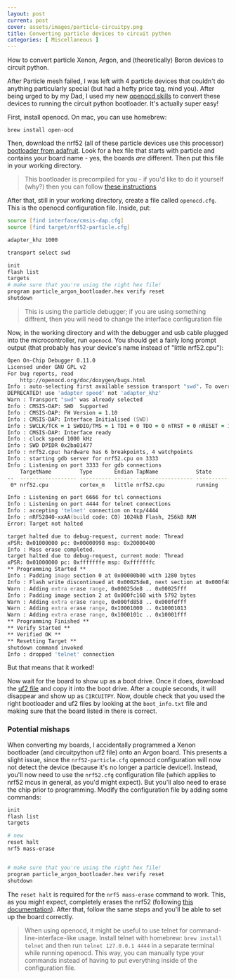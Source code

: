```yaml
---
layout: post
current: post
cover: assets/images/particle-circuitpy.png
title: Converting particle devices to circuit python
categories: [ Miscellaneous ]
---
```


How to convert particle Xenon, Argon, and (theoretically) Boron devices to circuit python. 

After Particle mesh failed, I was left with 4 particle devices that couldn't do anything particularly special (but had a hefty price tag, mind you). After being urged to by my Dad, I used my new [openocd skills](https://seanboe.github.io/blog/using-openocd) to convert these devices to running the circuit python bootloader. It's actually super easy!

First, install openocd. On mac, you can use homebrew:

`brew install open-ocd`

Then, download the nrf52 (all of these particle devices use this processor) [bootloader from adafruit](https://github.com/adafruit/Adafruit_nRF52_Bootloader/releases). Look for a hex file that starts with particle and contains your board name - yes, the boards _are_ different. Then put this file in your working directory.

> This bootloader is precompiled for you - if you'd like to do it yourself (why?) then you can follow [these instructions](https://learn.adafruit.com/circuitpython-on-the-nrf52/build-flash-particle)

After that, still in your working directory, create a file called `openocd.cfg`. This is the openocd configuration file. Inside, put:

```zsh
source [find interface/cmsis-dap.cfg]
source [find target/nrf52-particle.cfg]

adapter_khz 1000

transport select swd

init
flash list
targets
# make sure that you're using the right hex file!
program particle_argon_bootloader.hex verify reset
shutdown
```

> This is using the particle debugger; if you are using something diffrent, then you will need to change the interface configuration file

Now, in the working directory and with the debugger and usb cable plugged into the microcontroller, run `openocd`. You should get a fairly long prompt output (that probably has your device's name instead of "little nrf52.cpu"):

``` zsh
Open On-Chip Debugger 0.11.0
Licensed under GNU GPL v2
For bug reports, read
	http://openocd.org/doc/doxygen/bugs.html
Info : auto-selecting first available session transport "swd". To override use 'transport select <transport>'.
DEPRECATED! use 'adapter speed' not 'adapter_khz'
Warn : Transport "swd" was already selected
Info : CMSIS-DAP: SWD  Supported
Info : CMSIS-DAP: FW Version = 1.10
Info : CMSIS-DAP: Interface Initialised (SWD)
Info : SWCLK/TCK = 1 SWDIO/TMS = 1 TDI = 0 TDO = 0 nTRST = 0 nRESET = 1
Info : CMSIS-DAP: Interface ready
Info : clock speed 1000 kHz
Info : SWD DPIDR 0x2ba01477
Info : nrf52.cpu: hardware has 6 breakpoints, 4 watchpoints
Info : starting gdb server for nrf52.cpu on 3333
Info : Listening on port 3333 for gdb connections
    TargetName         Type       Endian TapName            State       
--  ------------------ ---------- ------ ------------------ ------------
 0* nrf52.cpu          cortex_m   little nrf52.cpu          running

Info : Listening on port 6666 for tcl connections
Info : Listening on port 4444 for telnet connections
Info : accepting 'telnet' connection on tcp/4444
Info : nRF52840-xxAA(build code: C0) 1024kB Flash, 256kB RAM
Error: Target not halted

target halted due to debug-request, current mode: Thread 
xPSR: 0x01000000 pc: 0x00000998 msp: 0x20000400
Info : Mass erase completed.
target halted due to debug-request, current mode: Thread 
xPSR: 0x01000000 pc: 0xfffffffe msp: 0xfffffffc
** Programming Started **
Info : Padding image section 0 at 0x00000b00 with 1280 bytes
Info : Flash write discontinued at 0x00025de8, next section at 0x000f4000
Warn : Adding extra erase range, 0x00025de8 .. 0x00025fff
Info : Padding image section 2 at 0x000fc160 with 5792 bytes
Warn : Adding extra erase range, 0x000fd858 .. 0x000fdfff
Warn : Adding extra erase range, 0x10001000 .. 0x10001013
Warn : Adding extra erase range, 0x1000101c .. 0x10001fff
** Programming Finished **
** Verify Started **
** Verified OK **
** Resetting Target **
shutdown command invoked
Info : dropped 'telnet' connection
```

But that means that it worked!

Now wait for the board to show up as a boot drive. Once it does, download the [uf2 file](https://circuitpython.org/downloads) and copy it into the boot drive. After a couple seconds, it will disappear and show up as `CIRCUITPY`. Now, double check that you used the right bootloader and uf2 files by looking at the `boot_info.txt` file and making sure that the board listed in there is correct.

### Potential mishaps

When converting my boards, I accidentally programmed a Xenon bootloader (and circuitpython uf2 file) onto an Argon board. This presents a slight issue, since the `nrf52-particle.cfg` openocd configuration will now not detect the device (because it's no longer a particle device!). Instead, you'll now need to use the `nrf52.cfg` configuration file (which applies to nrf52 mcus in general, as you'd might expect). But you'll also need to erase the chip prior to programming. Modify the configuration file by adding some commands:

``` zsh
init
flash list
targets

# new
reset halt
nrf5 mass-erase


# make sure that you're using the right hex file!
program particle_argon_bootloader.hex verify reset
shutdown
```

The `reset halt` is required for the `nrf5 mass-erase` command to work. This, as you might expect, completely erases the nrf52 (following [this documentation](https://openocd.org/doc/html/Flash-Commands.html)). After that, follow the same steps and you'll be able to set up the board correctly.

> When using openocd, it might be useful to use telnet for command-line-interface-like usage. Install telnet with homebrew: `brew install telnet` and then run `telnet 127.0.0.1 4444` in a separate terminal while running openocd. This way, you can manually type your commands instead of having to put everything inside of the configuration file. 
